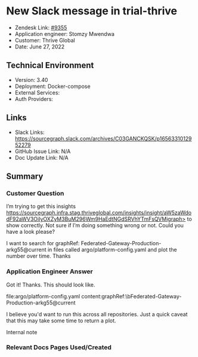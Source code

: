 # New Slack message in trial-thrive <!-- Ticket Title  Hint: include keywords to make it searchable -->

- Zendesk Link: [#9355](https://sourcegraph.zendesk.com/agent/tickets/9355)
- Application engineer: Stomzy Mwendwa
- Customer: Thrive Global <!-- Redact if this contains personally identifying information -->
- Date: June 27, 2022

<!-- Data populated from integration, speak to Ben Gordon or Michael Bali if not working -->
<!-- During Internal team trial, fill missing data manually (we are waiting for all data to sync) -->

## Technical Environment
- Version: ​3.40
- Deployment: Docker-compose
- External Services:
- Auth Providers:


## Links
<!-- Data for application engineer manual entry -->
- Slack Links: https://sourcegraph.slack.com/archives/C03GANCKQSK/p1656331012952279 
- GitHub Issue Link: N/A
- Doc Update Link: N/A

## Summary
### Customer Question
I’m trying to get this insights https://sourcegraph.infra.stag.thriveglobal.com/insights/insight/aW5zaWdodF92aWV3OiIyOXZyM3BuM296Wm9HaEdtNGdSRVhYTmFsQVMigraph> to show correctly. Not sure if I’m doing something wrong or not.
Could you have a look please?

I want to
search for graphRef: Federated-Gateway-Production-arkg55@current
in files called argo/platform-config.yaml
and plot the number over time.
Thanks
### Application Engineer Answer
Got it! Thanks.
This should look like.

file:argo/platform-config.yaml content:graphRef:\bFederated-Gateway-Production-arkg55@current

I believe you'd want to run this across all repositories. Just a quick caveat that this may take some time to return a plot.

Internal note

### Relevant Docs Pages Used/Created
